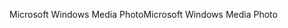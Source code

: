 <span data-ttu-id="fb20d-101">Microsoft Windows Media Photo</span><span class="sxs-lookup"><span data-stu-id="fb20d-101">Microsoft Windows Media Photo</span></span>